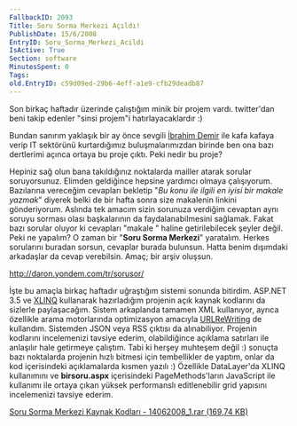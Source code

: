 ```yaml
---
FallbackID: 2093
Title: Soru Sorma Merkezi Açıldı!
PublishDate: 15/6/2008
EntryID: Soru_Sorma_Merkezi_Acildi
IsActive: True
Section: software
MinutesSpent: 0
Tags: 
old.EntryID: c59d09ed-29b6-4eff-a1e9-cfb29deadb87
---
```

Son birkaç haftadır üzerinde çalıştığım minik bir projem vardı.
twitter'dan beni takip edenler "sinsi projem"i hatırlayacaklardır :)

Bundan sanırım yaklaşık bir ay önce sevgili [İbrahim
Demir](http://www.ibrahimdemir.org/) ile kafa kafaya verip IT sektörünü
kurtardığımız buluşmalarımızdan birinde ben ona bazı dertlerimi açınca
ortaya bu proje çıktı. Peki nedir bu proje?

Hepiniz sağ olun bana takıldığınız noktalarda mailler atarak sorular
soruyorsunuz. Elimden geldiğince hepsine yardımcı olmaya çalışıyorum.
Bazılarına vereceğim cevapları bekletip "*Bu konu ile ilgili en iyisi
bir makale yazmak*" diyerek belki de bir hafta sonra size makalenin
linkini gönderiyorum. Aslında tek amacım sizin sorunuza verdiğim
cevaptan aynı soruyu sorması olası başkalarının da faydalanabilmesini
sağlamak. Fakat bazı sorular oluyor ki cevapları "makale " haline
getirilebilecek şeyler değil. Peki ne yapalım? O zaman bir "**Soru Sorma
Merkezi**" yaratalım. Herkes sorularını buradan sorsun, cevaplar burada
bulunsun. Hatta benim dışımdaki arkadaşlar da cevap verebilsin. Amaç;
bir arşiv oluşsun.

<http://daron.yondem.com/tr/sorusor/>

İşte bu amaçla birkaç haftadır uğraştığım sistemi sonunda bitirdim.
ASP.NET 3.5 ve
[XLINQ](http://daron.yondem.com/tr/post/3dc9614e-471c-4c41-ad54-d7c2276b15a7)
kullanarak hazırladığım projenin açık kaynak kodlarını da sizlerle
paylaşacağım. Sistem arkaplanda tamamen XML kullanıyor, ayrıca özellikle
arama motorlarında optimizasyon amacıyla
[URLReWriting](http://daron.yondem.com/tr/post/7d7a31e7-5427-4186-bf42-7797634fb037)
de kullandım. Sistemden JSON veya RSS çıktısı da alınabiliyor. Projenin
kodlarını incelemenizi tavsiye ederim, olabildiğince açıklama satırları
ile anlaşılır hale getirmeye çalıştım. Tabi ki herşey muhteşem değil :)
sonuçta bazı noktalarda projenin hızlı bitmesi için tembellikler de
yaptım, onlar da kod içerisindeki açıklamalarda kısmen yazılı :)
Özellikle DataLayer'da XLINQ kullanımını ve **birsoru.aspx**
içerisindeki PageMethods'ların JavaScript ile kullanımı ile ortaya çıkan
yüksek performanslı editlenebilir grid yapısını incelemenizi tavsiye
ederim.

[Soru Sorma Merkezi Kaynak Kodları - 14062008\_1.rar (169,74
KB)](media/Soru_Sorma_Merkezi_Acildi/14062008_1.rar)


